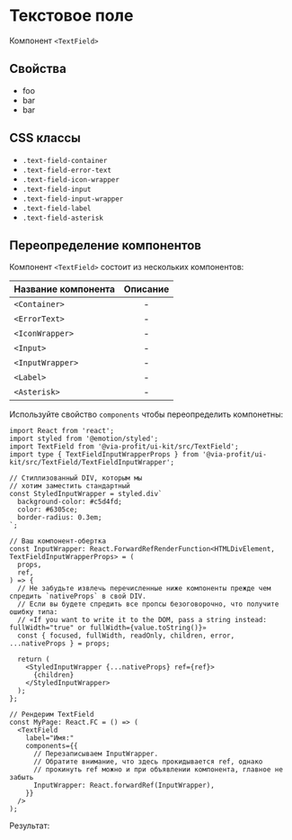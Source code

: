 # Текстовое поле

Компонент `<TextField>`

<ExampleOverview>

## Свойства

- foo
- bar
- bar

## CSS классы

- `.text-field-container`
- `.text-field-error-text`
- `.text-field-icon-wrapper`
- `.text-field-input`
- `.text-field-input-wrapper`
- `.text-field-label`
- `.text-field-asterisk`

## Переопределение компонентов

Компонент `<TextField>` состоит из нескольких компонентов:

| Название компонента | Описание |
| ------------------- | :------: |
| `<Container>`       |    -     |
| `<ErrorText>`       |    -     |
| `<IconWrapper>`     |    -     |
| `<Input>`           |    -     |
| `<InputWrapper>`    |    -     |
| `<Label>`           |    -     |
| `<Asterisk>`        |    -     |


Используйте свойство `components` чтобы переопределить компонетны:

```tsx
import React from 'react';
import styled from '@emotion/styled';
import TextField from '@via-profit/ui-kit/src/TextField';
import type { TextFieldInputWrapperProps } from '@via-profit/ui-kit/src/TextField/TextFieldInputWrapper';

// Стиллизованный DIV, которым мы
// хотим заместить стандартный
const StyledInputWrapper = styled.div`
  background-color: #c5d4fd;
  color: #6305ce;
  border-radius: 0.3em;
`;

// Ваш компонент-обертка
const InputWrapper: React.ForwardRefRenderFunction<HTMLDivElement, TextFieldInputWrapperProps> = (
  props,
  ref,
) => {
  // Не забудьте извлечь перечисленные ниже компоненты прежде чем спредить `nativeProps` в свой DIV.
  // Если вы будете спредить все пропсы безоговорочно, что получите ошибку типа:
  // «If you want to write it to the DOM, pass a string instead: fullWidth="true" or fullWidth={value.toString()}»
  const { focused, fullWidth, readOnly, children, error, ...nativeProps } = props;

  return (
    <StyledInputWrapper {...nativeProps} ref={ref}>
      {children}
    </StyledInputWrapper>
  );
};

// Рендерим TextField
const MyPage: React.FC = () => (
  <TextField
    label="Имя:"
    components={{
      // Перезаписываем InputWrapper.
      // Обратите внимание, что здесь прокидывается ref, однако
      // прокинуть ref можно и при объявлении компонента, главное не забыть  
      InputWrapper: React.forwardRef(InputWrapper),
    }}
  />
);
```

Результат:

<ExampleOverrides />
